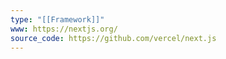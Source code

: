 ```yaml
---
type: "[[Framework]]"
www: https://nextjs.org/
source_code: https://github.com/vercel/next.js
---
```

